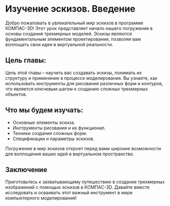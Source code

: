 # Изучение эскизов. Введение

Добро пожаловать в увлекательный мир эскизов в программе КОМПАС-3D! Этот урок представляет начало нашего погружения в основы создания трехмерных моделей. Эскизы являются фундаментальным элементом проектирования, позволяя вам воплощать свои идеи в виртуальной реальности.

## Цель главы:

Цель этой главы – научить вас создавать эскизы, понимать их структуру и применение в процессе моделирования. Вы узнаете, как использовать инструменты для рисования различных форм и контуров, что является ключевым шагом к созданию сложных трехмерных объектов.

## Что мы будем изучать:

- Основные элементы эскиза.
- Инструменты рисования и их функционал.
- Техники создания сложных форм.
- Спецификации и параметры эскизов.

Погружение в мир эскизов откроет перед вами широкие возможности для воплощения ваших идей в виртуальном пространстве.

## Заключение

Приготовьтесь к захватывающему путешествию в создание трехмерных изображений с помощью эскизов в КОМПАС-3D. Давайте вместе исследовать и осваивать этот важный инструмент в мире компьютерного моделирования!
